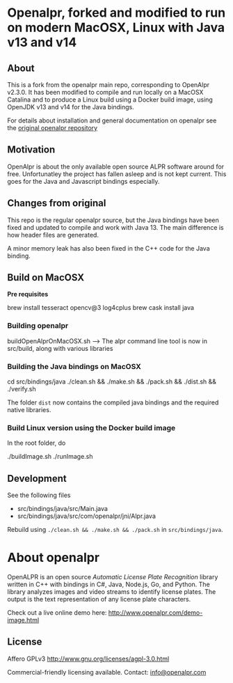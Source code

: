 # Openalpr, forked and modified to run on modern MacOSX, Linux with Java v13 and v14

## About

This is a fork from the openalpr main repo, corresponding to OpenAlpr v2.3.0.
It has been modified to compile and run locally on a MacOSX Catalina and to produce a Linux build using a Docker build image, using OpenJDK v13 and v14 for the Java bindings.

For details about installation and general documentation on openalpr see the [original openalpr repository](https://github.com/openalpr/openalpr)

## Motivation

OpenAlpr is about the only available open source ALPR software around for free. Unfortunatley the project has fallen asleep and is not kept current. This goes for the Java and Javascript bindings especially.

## Changes from original

This repo is the regular openalpr source, but the Java bindings have been fixed and updated to compile and work with Java 13. The main difference is how header files are generated.

A minor memory leak has also been fixed in the C++ code for the Java binding.

## Build on MacOSX

**Pre requisites**

  brew install tesseract opencv@3 log4cplus
  brew cask install java

### Building openalpr

  buildOpenAlprOnMacOSX.sh
  --> The alpr command line tool is now in src/build, along with various libraries

### Building the Java bindings on MacOSX

  cd src/bindings/java
  ./clean.sh && ./make.sh && ./pack.sh && ./dist.sh && ./verify.sh

  The folder `dist` now contains the compiled java bindings and the required native libraries.

### Build Linux version using the Docker build image

In the root folder, do

  ./buildImage.sh
  ./runImage.sh

## Development

See the following files 

- src/bindings/java/src/Main.java
- src/bindings/java/src/com/openalpr/jni/Alpr.java

Rebuild using `./clean.sh && ./make.sh && ./pack.sh` in `src/bindings/java`.



About openalpr
========

OpenALPR is an open source *Automatic License Plate Recognition* library written in C++ with bindings in C#, Java, Node.js, Go, and Python.  The library analyzes images and video streams to identify license plates.  The output is the text representation of any license plate characters.

Check out a live online demo here: http://www.openalpr.com/demo-image.html

License
-------

Affero GPLv3
http://www.gnu.org/licenses/agpl-3.0.html

Commercial-friendly licensing available.  Contact: info@openalpr.com
